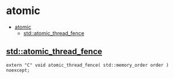 # atomic

- [atomic](#atomic)
  - [std::atomic_thread_fence](#stdatomic_thread_fence)

## [std::atomic_thread_fence](https://en.cppreference.com/w/cpp/atomic/atomic_thread_fence)

    extern "C" void atomic_thread_fence( std::memory_order order ) noexcept;


